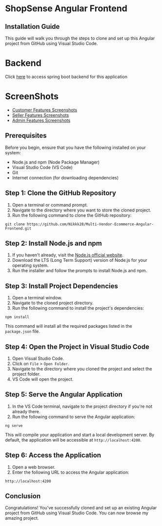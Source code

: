 # ShopSense Angular Frontend

## Installation Guide

This guide will walk you through the steps to clone and set up this Angular project from GitHub using Visual Studio Code.

# Backend
Click [here](https://github.com/Nikkk28/Multi-Vendor-Ecommerce-using-Spring-Boot) to access spring boot backend for this application

# ScreenShots
- [Customer Features Screenshots](/CustomerFeaturesScreenshots.md)
- [Seller Features Screenshots](/SellerFeaturesScreenshots.md)
- [Admin Features Screenshots](/AdminFeaturesScreenshots.md)

## Prerequisites

Before you begin, ensure that you have the following installed on your system:

- Node.js and npm (Node Package Manager)
- Visual Studio Code (VS Code)
- Git
- Internet connection (for downloading dependencies)

## Step 1: Clone the GitHub Repository

1. Open a terminal or command prompt.
2. Navigate to the directory where you want to store the cloned project.
3. Run the following command to clone the GitHub repository:

```
git clone https://github.com/Nikkk28/Multi-Vendor-Ecommerce-Angular-Frontend.git
```

## Step 2: Install Node.js and npm

1. If you haven't already, visit the [Node.js official website](https://nodejs.org/).
2. Download the LTS (Long Term Support) version of Node.js for your operating system.
3. Run the installer and follow the prompts to install Node.js and npm.

## Step 3: Install Project Dependencies

1. Open a terminal window.
2. Navigate to the cloned project directory.
3. Run the following command to install the project's dependencies:

```
npm install
```

This command will install all the required packages listed in the `package.json` file.

## Step 4: Open the Project in Visual Studio Code

1. Open Visual Studio Code.
2. Click on `File` > `Open Folder`.
3. Navigate to the directory where you cloned the project and select the project folder.
4. VS Code will open the project.

## Step 5: Serve the Angular Application

1. In the VS Code terminal, navigate to the project directory if you're not already there.
2. Run the following command to serve the Angular application:

```
ng serve
```

This will compile your application and start a local development server. By default, the application will be accessible at `http://localhost:4200`.

## Step 6: Access the Application

1. Open a web browser.
2. Enter the following URL to access the Angular application:

```
http://localhost:4200
```

## Conclusion

Congratulations! You've successfully cloned and set up an existing Angular project from GitHub using Visual Studio Code. You can now browse my amazing project.
